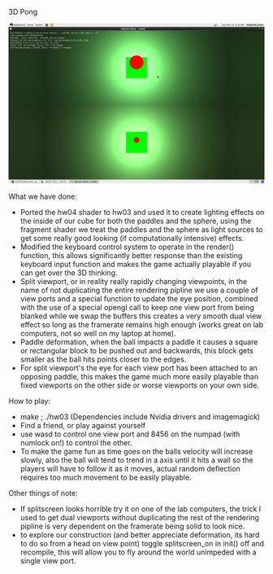 3D Pong


![Splitscreen with facing paddles](https://raw.githubusercontent.com/DanielMiles/3D-Pong/master/Screenshot-1.png "Screenshot")

What we have done:

- Ported the hw04 shader to hw03 and used it to create lighting effects on the inside of our cube for both the paddles and the sphere, using the fragment shader we treat the paddles and the sphere as light sources to get some really good looking (if computationally intensive) effects. 
- Modified the keyboard control system to operate in the render() function, this allows significantly better response than the existing keyboard input function and makes the game actually playable if you can get over the 3D thinking. 
- Split viewport, or in reality really rapidly changing viewpoints, in the name of not duplicating the entire rendering pipline we use a couple of view ports and a special function to update the eye position, combined with the use of a special opengl call to keep one view port from being blanked while we swap the buffers this creates a very smooth dual view effect so long as the framerate remains high enough (works great on lab computers, not so well on my laptop at home). 
- Paddle deformation, when the ball impacts a paddle it causes a square or rectangular block to be pushed out and backwards, this block gets smaller as the ball hits points closer to the edges. 
- For split viewport's the eye for each view port has been attached to an opposing paddle, this makes the game much more easily playable than fixed viewports on the other side or worse viewports on your own side. 


How to play:

- make ; ./hw03 (Dependencies include Nvidia drivers and imagemagick) 
- Find a friend, or play against yourself 
- use wasd to control one view port and 8456 on the numpad (with numlock on!) to control the other. 
- To make the game fun as time goes on the balls velocity will increase slowly, also the ball will tend to trend in a axis until it hits a wall so the players will have to follow it as it moves, actual random deflection requires too much movement to be easily playable. 

Other things of note: 

- If splitscreen looks horrible try it on one of the lab computers, the trick I used to get dual viewports without duplicating the rest of the rendering pipline is very dependent on the framerate being solid to look nice. 
- to explore our construction (and better appreciate deformation, its hard to do so from a head on view point) toggle splitscreen_on in init() off and recompile, this will allow you to fly around the world unimpeded with a single view port. 
